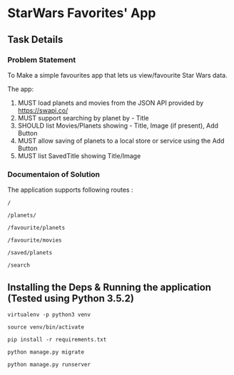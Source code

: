 # StarWars Favorites' App

## Task Details

### Problem Statement

To Make a simple favourites app that lets us view/favourite Star Wars data.

The app:

1. MUST load planets and movies from the JSON API provided by https://swapi.co/
2. MUST support searching by planet by - Title
3. SHOULD list Movies/Planets showing - Title, Image (if present), Add Button
4. MUST allow saving of planets to a local store or service using the Add Button
5. MUST list SavedTitle showing Title/Image

### Documentaion of Solution

The application supports following routes :

`/`

`/planets/`

`/favourite/planets`

`/favourite/movies`

`/saved/planets`

`/search`


## Installing the Deps & Running the application (Tested using Python 3.5.2)

```
virtualenv -p python3 venv

source venv/bin/activate

pip install -r requirements.txt

python manage.py migrate

python manage.py runserver
```









